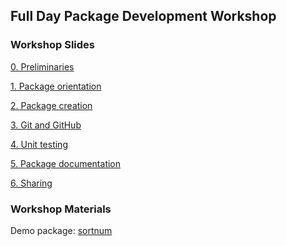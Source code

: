 Full Day Package Development Workshop
-------------------------------------

### Workshop Slides

[0. Preliminaries](0_preliminaries/index.html)

[1. Package orientation ](1_package_orientation/index.html)

[2. Package creation ](2_package_creation/index.html)

[3. Git and GitHub](3_git_and_gitHub/index.html)

[4. Unit testing](4_unit_testing/index.html)

[5. Package documentation](5_package_documentation/index.html)

[6. Sharing](6_share/index.html)

### Workshop Materials

Demo package: [sortnum](sortnum.zip)